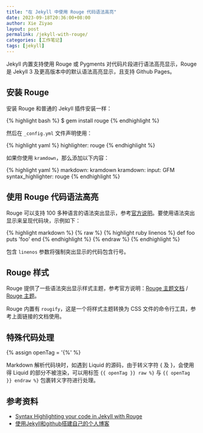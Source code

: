 ```yaml
---
title: "在 Jekyll 中使用 Rouge 代码语法高亮"
date: 2023-09-18T20:36:00+08:00
author: Xie Ziyao
layout: post
permalink: /jekyll-with-rouge/
categories: [工作笔记]
tags: [jekyll]
---
```


Jekyll 内置支持使用 Rouge 或 Pygments 对代码片段进行语法高亮显示，Rouge 是 Jekyll 3 及更高版本中的默认语法高亮显示，且支持 Github Pages。

## 安装 Rouge

安装 Rouge 和普通的 Jekyll 插件安装一样：

{% highlight bash %}
$ gem install rouge
{% endhighlight %}

然后在 `_config.yml` 文件声明使用：

{% highlight yaml %}
highlighter: rouge
{% endhighlight %}

如果你使用 `kramdown`，那么添加以下内容：

{% highlight yaml %}
markdown: kramdown
kramdown:
input: GFM
syntax_highlighter: rouge
{% endhighlight %}

## 使用 Rouge 代码语法高亮

Rouge 可以支持 100 多种语言的语法突出显示，参考[官方说明](https://github.com/rouge-ruby/rouge/wiki/List-of-supported-languages-and-lexers)。要使用语法突出显示来呈现代码块，示例如下：

{% highlight markdown %}
{% raw %}
{% highlight ruby linenos %}
def foo
  puts 'foo'
end
{% endhighlight %}
{% endraw %}
{% endhighlight %}

包含 `linenos` 参数将强制突出显示的代码包含行号。

## Rouge 样式

Rouge 提供了一些语法突出显示样式主题，参考官方说明：[Rouge 主题文档](https://rouge-ruby.github.io/docs/Rouge/Themes.html) / [Rouge 主题](https://github.com/mzlogin/rouge-themes)。

Rouge 内置有 `rougify`，这是一个将样式主题转换为 CSS 文件的命令行工具，参考上面链接的文档使用。

## 特殊代码处理

{% assign openTag = '{%' %}

Markdown 解析代码块时，如遇到 Liquid 的源码，由于转义字符 { 及 }，会使用得 Liquid 的部分不被渲染，可以用标签 `{{ openTag }} raw %}` 与 `{{ openTag }} endraw %}` 包裹转义字符进行处理。

## 参考资料

- [Syntax Highlighting your code in Jekyll with Rouge](https://dqdongg.com/blog/2018/12/22/Blog-rouge.html)
- [使用Jekyll和github搭建自己的个人博客](http://blog.17study.com.cn/2017/12/11/setting-your-own-jekyll-blog/)
